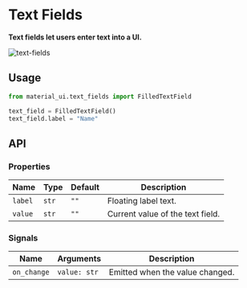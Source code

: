 # Text Fields

**Text fields let users enter text into a UI.**

![text-fields](./text-fields.gif)

## Usage

```python
from material_ui.text_fields import FilledTextField

text_field = FilledTextField()
text_field.label = "Name"
```

## API

### Properties

| Name    | Type  | Default | Description                      |
| ------- | ----- | ------- | -------------------------------- |
| `label` | `str` | `""`    | Floating label text.             |
| `value` | `str` | `""`    | Current value of the text field. |

### Signals

| Name        | Arguments    | Description                     |
| ----------- | ------------ | ------------------------------- |
| `on_change` | `value: str` | Emitted when the value changed. |
